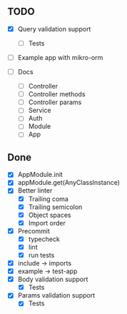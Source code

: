 ## TODO
- [x] Query validation support
  - [ ] Tests
- [ ] Example app with mikro-orm

- [ ] Docs
  - [ ] Controller
  - [ ] Controller methods
  - [ ] Controller params
  - [ ] Service
  - [ ] Auth
  - [ ] Module
  - [ ] App

## Done

- [x] AppModule.init
- [x] appModule.get(AnyClassInstance)
- [x] Better linter
  - [x] Trailing coma
  - [x] Trailing semicolon
  - [x] Object spaces
  - [x] Import order
- [x] Precommit
  - [x] typecheck
  - [x] lint
  - [x] run tests
- [x] include -> imports
- [x] example -> test-app
- [x] Body validation support
  - [x] Tests
- [x] Params validation support
  - [x] Tests
